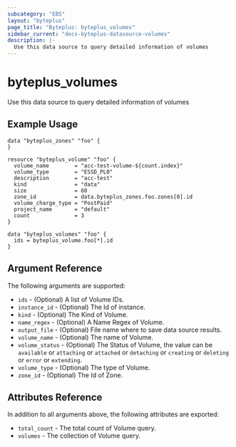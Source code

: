```yaml
---
subcategory: "EBS"
layout: "byteplus"
page_title: "Byteplus: byteplus_volumes"
sidebar_current: "docs-byteplus-datasource-volumes"
description: |-
  Use this data source to query detailed information of volumes
---
```

# byteplus_volumes
Use this data source to query detailed information of volumes
## Example Usage
```hcl
data "byteplus_zones" "foo" {
}

resource "byteplus_volume" "foo" {
  volume_name        = "acc-test-volume-${count.index}"
  volume_type        = "ESSD_PL0"
  description        = "acc-test"
  kind               = "data"
  size               = 60
  zone_id            = data.byteplus_zones.foo.zones[0].id
  volume_charge_type = "PostPaid"
  project_name       = "default"
  count              = 3
}

data "byteplus_volumes" "foo" {
  ids = byteplus_volume.foo[*].id
}
```
## Argument Reference
The following arguments are supported:
* `ids` - (Optional) A list of Volume IDs.
* `instance_id` - (Optional) The Id of instance.
* `kind` - (Optional) The Kind of Volume.
* `name_regex` - (Optional) A Name Regex of Volume.
* `output_file` - (Optional) File name where to save data source results.
* `volume_name` - (Optional) The name of Volume.
* `volume_status` - (Optional) The Status of Volume, the value can be `available` or `attaching` or `attached` or `detaching` or `creating` or `deleting` or `error` or `extending`.
* `volume_type` - (Optional) The type of Volume.
* `zone_id` - (Optional) The Id of Zone.

## Attributes Reference
In addition to all arguments above, the following attributes are exported:
* `total_count` - The total count of Volume query.
* `volumes` - The collection of Volume query.


